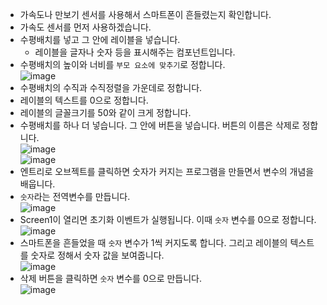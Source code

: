 * 가속도나 만보기 센서를 사용해서 스마트폰이 흔들렸는지 확인합니다.
* 가속도 센서를 먼저 사용하겠습니다.
* 수평배치를 넣고 그 안에 레이블을 넣습니다.
  * 레이블을 글자나 숫자 등을 표시해주는 컴포넌트입니다.   
* 수평배치의 높이와 너비를 ```부모 요소에 맞추기```로 정합니다.   
![image](https://github.com/itple-sw/appinventer/assets/76088532/09f0e6df-e0a5-4088-a2ba-cab7fecaca4f)
* 수평배치의 수직과 수직정렬을 가운데로 정합니다.
* 레이블의 텍스트를 0으로 정합니다.
* 레이블의 글꼴크기를 50와 같이 크게 정합니다.
* 수평배치를 하나 더 넣습니다. 그 안에 버튼을 넣습니다. 버튼의 이름은 삭제로 정합니다.   
![image](https://github.com/itple-sw/appinventer/assets/76088532/9c33a36b-0bc2-4071-bf93-d314fe94b885)   
![image](https://github.com/itple-sw/appinventer/assets/76088532/58a8fda5-ebdb-47f1-b108-d12ad8493130)
* 엔트리로 오브젝트를 클릭하면 숫자가 커지는 프로그램을 만들면서 변수의 개념을 배웁니다.
* ```숫자```라는 전역변수를 만듭니다.    
![image](https://github.com/itple-sw/appinventer/assets/76088532/d31bff0a-800b-4b6a-9361-e27cd81fdba0)
* Screen1이 열리면 초기화 이벤트가 실행됩니다. 이때 ```숫자``` 변수를 0으로 정합니다.   
![image](https://github.com/itple-sw/appinventer/assets/76088532/6b4494a9-34c0-4b25-89de-f6bdb85296ad)
* 스마트폰을 흔들었을 때 ```숫자``` 변수가 1씩 커지도록 합니다. 그리고 레이블의 텍스트를 숫자로 정해서 숫자 값을 보여줍니다.   
![image](https://github.com/itple-sw/appinventer/assets/76088532/7d8fca1a-44d8-4b09-9fb3-ae7a9a857c2b)
* 삭제 버튼을 클릭하면 ```숫자``` 변수를 0으로 만듭니다.   
![image](https://github.com/itple-sw/appinventer/assets/76088532/89805748-bfe7-4459-9b77-734c9033c00a)






